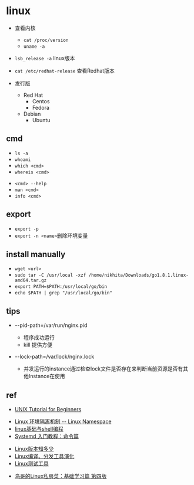 # linux
+ 查看内核
    + `cat /proc/version` 
    + `uname -a`
+ `lsb_release -a` linux版本
+ `cat /etc/redhat-release` 查看Redhat版本

+ 发行版
    + Red Hat
        + Centos
        + Fedora
    + Debian
        + Ubuntu

## cmd
+ `ls -a`
+ `whoami`
+ `which <cmd>`
+ `whereis <cmd>`
<!-- help -->
+ `<cmd> --help`
+ `man <cmd>`
+ `info <cmd>`

## export
+ `export -p`
+ `export -n <name>`删除环境变量



## install manually
+ `wget <url>`
+ `sudo tar -C /usr/local -xzf /home/nikhita/Downloads/go1.8.1.linux-amd64.tar.gz`
+ `export PATH=$PATH:/usr/local/go/bin`
+ `echo $PATH | grep "/usr/local/go/bin"`


## tips
+ --pid-path=/var/run/nginx.pid 
    + 程序成功运行
    + kill <pid> 提供方便

+ --lock-path=/var/lock/nginx.lock 
    + 并发运行的instance通过检查lock文件是否存在来判断当前资源是否有其他Instance在使用


## ref
+ [UNIX Tutorial for Beginners](http://www.ee.surrey.ac.uk/Teaching/Unix/)

<!-- 概念 -->
+ [Linux 环境隔离机制 -- Linux Namespace](https://zhuanlan.zhihu.com/p/47571649)
+ [linux基础与shell编程](https://www.kancloud.cn/digest/linux-world/145297)
+ [Systemd 入门教程：命令篇](https://www.ruanyifeng.com/blog/2016/03/systemd-tutorial-commands.html)


<!-- others -->
+ [Linux版本知多少](https://zhuanlan.zhihu.com/p/151849085)
+ [Linux编译、分发工具演化](https://zhuanlan.zhihu.com/p/65209070)
+ [Linux测试工具](https://cloud.tencent.com/developer/article/1390611?from=15425)

<!-- 教程 -->
+ [鸟哥的Linux私房菜：基础学习篇 第四版](https://wizardforcel.gitbooks.io/vbird-linux-basic-4e/content/148.html)
